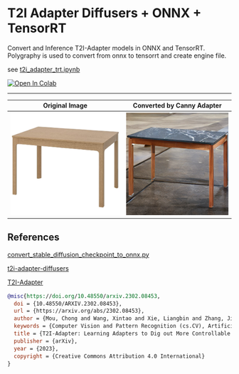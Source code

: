 # T2I Adapter Diffusers + ONNX + TensorRT

Convert and Inference T2I-Adapter models in ONNX and TensorRT. Polygraphy is used to convert from onnx to tensorrt and create engine file.

see [t2i_adapter_trt.ipynb](https://github.com/ffletcherr/t2i-adapter-diffusers/blob/master/t2i_adapter_trt.ipynb)

[![Open In Colab](https://colab.research.google.com/assets/colab-badge.svg)](https://colab.research.google.com/github/ffletcherr/t2i-adapter-diffusers/blob/master/t2i_adapter_trt.ipynb)

_______________


Original Image             |  Converted by Canny Adapter
:-------------------------:|:-------------------------:
![](contents/table.png)  |  ![](contents/new-table.png)



## References

[convert_stable_diffusion_checkpoint_to_onnx.py](https://github.com/huggingface/diffusers/blob/eadf0e2555cfa19b033e02de53553f71ac33536f/scripts/convert_stable_diffusion_checkpoint_to_onnx.py)

[t2i-adapter-diffusers](https://github.com/cloneofsimo/t2i-adapter-diffusers)

[T2I-Adapter](https://github.com/TencentARC/T2I-Adapter)

```bibtex
@misc{https://doi.org/10.48550/arxiv.2302.08453,
  doi = {10.48550/ARXIV.2302.08453},
  url = {https://arxiv.org/abs/2302.08453},
  author = {Mou, Chong and Wang, Xintao and Xie, Liangbin and Zhang, Jian and Qi, Zhongang and Shan, Ying and Qie, Xiaohu},
  keywords = {Computer Vision and Pattern Recognition (cs.CV), Artificial Intelligence (cs.AI), Machine Learning (cs.LG), Multimedia (cs.MM), FOS: Computer and information sciences, FOS: Computer and information sciences},
  title = {T2I-Adapter: Learning Adapters to Dig out More Controllable Ability for Text-to-Image Diffusion Models},
  publisher = {arXiv},
  year = {2023},
  copyright = {Creative Commons Attribution 4.0 International}
}
```
